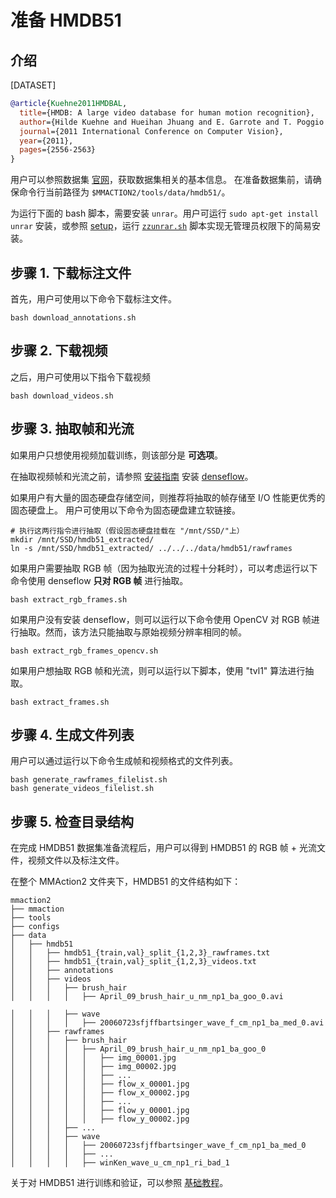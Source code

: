 # 准备 HMDB51

## 介绍

[DATASET]

```BibTeX
@article{Kuehne2011HMDBAL,
  title={HMDB: A large video database for human motion recognition},
  author={Hilde Kuehne and Hueihan Jhuang and E. Garrote and T. Poggio and Thomas Serre},
  journal={2011 International Conference on Computer Vision},
  year={2011},
  pages={2556-2563}
}
```

用户可以参照数据集 [官网](https://serre-lab.clps.brown.edu/resource/hmdb-a-large-human-motion-database/)，获取数据集相关的基本信息。
在准备数据集前，请确保命令行当前路径为 `$MMACTION2/tools/data/hmdb51/`。

为运行下面的 bash 脚本，需要安装 `unrar`。用户可运行 `sudo apt-get install unrar` 安装，或参照 [setup](https://github.com/innerlee/setup)，运行 [`zzunrar.sh`](https://github.com/innerlee/setup/blob/master/zzunrar.sh) 脚本实现无管理员权限下的简易安装。

## 步骤 1. 下载标注文件

首先，用户可使用以下命令下载标注文件。

```shell
bash download_annotations.sh
```

## 步骤 2. 下载视频

之后，用户可使用以下指令下载视频

```shell
bash download_videos.sh
```

## 步骤 3. 抽取帧和光流

如果用户只想使用视频加载训练，则该部分是 **可选项**。

在抽取视频帧和光流之前，请参照 [安装指南](/docs_zh_CN/install.md) 安装 [denseflow](https://github.com/open-mmlab/denseflow)。

如果用户有大量的固态硬盘存储空间，则推荐将抽取的帧存储至 I/O 性能更优秀的固态硬盘上。
用户可使用以下命令为固态硬盘建立软链接。

```shell
# 执行这两行指令进行抽取（假设固态硬盘挂载在 "/mnt/SSD/"上）
mkdir /mnt/SSD/hmdb51_extracted/
ln -s /mnt/SSD/hmdb51_extracted/ ../../../data/hmdb51/rawframes
```

如果用户需要抽取 RGB 帧（因为抽取光流的过程十分耗时），可以考虑运行以下命令使用 denseflow **只对 RGB 帧** 进行抽取。

```shell
bash extract_rgb_frames.sh
```

如果用户没有安装 denseflow，则可以运行以下命令使用 OpenCV 对 RGB 帧进行抽取。然而，该方法只能抽取与原始视频分辨率相同的帧。

```shell
bash extract_rgb_frames_opencv.sh
```

如果用户想抽取 RGB 帧和光流，则可以运行以下脚本，使用 "tvl1" 算法进行抽取。

```shell
bash extract_frames.sh
```

## 步骤 4. 生成文件列表

用户可以通过运行以下命令生成帧和视频格式的文件列表。

```shell
bash generate_rawframes_filelist.sh
bash generate_videos_filelist.sh
```

## 步骤 5. 检查目录结构

在完成 HMDB51 数据集准备流程后，用户可以得到 HMDB51 的 RGB 帧 + 光流文件，视频文件以及标注文件。

在整个 MMAction2 文件夹下，HMDB51 的文件结构如下：

```
mmaction2
├── mmaction
├── tools
├── configs
├── data
│   ├── hmdb51
│   │   ├── hmdb51_{train,val}_split_{1,2,3}_rawframes.txt
│   │   ├── hmdb51_{train,val}_split_{1,2,3}_videos.txt
│   │   ├── annotations
│   │   ├── videos
│   │   │   ├── brush_hair
│   │   │   │   ├── April_09_brush_hair_u_nm_np1_ba_goo_0.avi

│   │   │   ├── wave
│   │   │   │   ├── 20060723sfjffbartsinger_wave_f_cm_np1_ba_med_0.avi
│   │   ├── rawframes
│   │   │   ├── brush_hair
│   │   │   │   ├── April_09_brush_hair_u_nm_np1_ba_goo_0
│   │   │   │   │   ├── img_00001.jpg
│   │   │   │   │   ├── img_00002.jpg
│   │   │   │   │   ├── ...
│   │   │   │   │   ├── flow_x_00001.jpg
│   │   │   │   │   ├── flow_x_00002.jpg
│   │   │   │   │   ├── ...
│   │   │   │   │   ├── flow_y_00001.jpg
│   │   │   │   │   ├── flow_y_00002.jpg
│   │   │   ├── ...
│   │   │   ├── wave
│   │   │   │   ├── 20060723sfjffbartsinger_wave_f_cm_np1_ba_med_0
│   │   │   │   ├── ...
│   │   │   │   ├── winKen_wave_u_cm_np1_ri_bad_1

```

关于对 HMDB51 进行训练和验证，可以参照 [基础教程](/docs_zh_CN/getting_started.md)。
